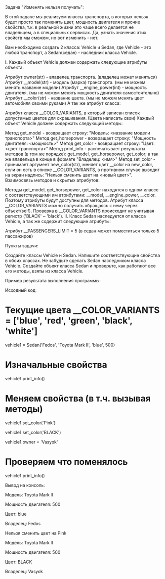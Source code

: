 Задача "Изменять нельзя получать":

В этой задаче мы реализуем классы транспорта, в которых нельзя будет просто так поменять цвет, мощность двигателя и прочие свойства, т.к. в реальной жизни это чаще всего делается не владельцем, а в специальных сервисах. Да, узнать значения этих свойств мы сможем, но вот изменить - нет.



Вам необходимо создать 2 класса: Vehicle и Sedan, где Vehicle - это любой транспорт, а Sedan(седан) - наследник класса Vehicle.



I. Каждый объект Vehicle должен содержать следующие атрибуты объекта:

Атрибут owner(str) - владелец транспорта. (владелец может меняться)
Атрибут __model(str) - модель (марка) транспорта. (мы не можем менять название модели)
Атрибут __engine_power(int) - мощность двигателя. (мы не можем менять мощность двигателя самостоятельно)
Атрибут __color(str) - название цвета. (мы не можем менять цвет автомобиля своими руками)
А так же атрибут класса:

Атрибут класса __COLOR_VARIANTS, в который записан список допустимых цветов для окрашивания. (Цвета написать свои)
Каждый объект Vehicle должен содержать следующий методы:

Метод get_model - возвращает строку: "Модель: <название модели транспорта>"
Метод get_horsepower - возвращает строку: "Мощность двигателя: <мощность>"
Метод get_color - возвращает строку: "Цвет: <цвет транспорта>"
Метод print_info - распечатывает результаты методов (в том же порядке): get_model, get_horsepower, get_color; а так же владельца в конце в формате "Владелец: <имя>"
Метод set_color - принимает аргумент new_color(str), меняет цвет __color на new_color, если он есть в списке __COLOR_VARIANTS, в противном случае выводит на экран надпись: "Нельзя сменить цвет на <новый цвет>".
Взаимосвязь методов и скрытых атрибутов:

Методы get_model, get_horsepower, get_color находятся в одном классе с соответствующими им атрибутами: __model, __engine_power, __color. Поэтому атрибуты будут доступны для методов.
Атрибут класса __COLOR_VARIANTS можно получить обращаясь к нему через объект(self).
Проверка в __COLOR_VARIANTS происходит не учитывая регистр ('BLACK' ~ 'black').
II. Класс Sedan наследуется от класса Vehicle, а так же содержит следующие атрибуты:

Атрибут __PASSENGERS_LIMIT = 5 (в седан может поместиться только 5 пассажиров)


Пункты задачи:

Создайте классы Vehicle и Sedan.
Напишите соответствующие свойства в обоих классах.
Не забудьте сделать Sedan наследником класса Vehicle.
Создайте объект класса Sedan и проверьте, как работают все его методы, взяты из класса Vehicle.


Пример результата выполнения программы:

Исходный код:

# Текущие цвета __COLOR_VARIANTS = ['blue', 'red', 'green', 'black', 'white']

vehicle1 = Sedan('Fedos', 'Toyota Mark II', 'blue', 500)



# Изначальные свойства

vehicle1.print_info()



# Меняем свойства (в т.ч. вызывая методы)

vehicle1.set_color('Pink')

vehicle1.set_color('BLACK')

vehicle1.owner = 'Vasyok'



# Проверяем что поменялось

vehicle1.print_info()



Вывод на консоль:

Модель: Toyota Mark II

Мощность двигателя: 500

Цвет: blue

Владелец: Fedos

Нельзя сменить цвет на Pink

Модель: Toyota Mark II

Мощность двигателя: 500

Цвет: BLACK

Владелец: Vasyok

